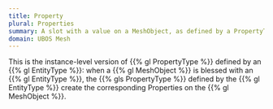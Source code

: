 ```yaml
---
title: Property
plural: Properties
summary: A slot with a value on a MeshObject, as defined by a PropertyType
domain: UBOS Mesh
---
```


This is the instance-level version of {{% gl PropertyType %}} defined by
an {{% gl EntityType %}}: when a {{% gl MeshObject %}} is blessed with an
{{% gl EntityType %}}, the {{% gls PropertyType %}} defined by the
{{% gl EntityType %}} create the corresponding Properties on the
{{% gl MeshObject %}}.
